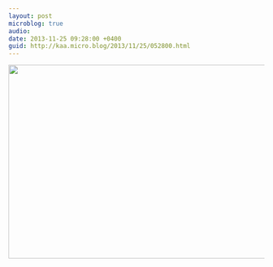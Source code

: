 ```yaml
---
layout: post
microblog: true
audio: 
date: 2013-11-25 09:28:00 +0400
guid: http://kaa.micro.blog/2013/11/25/052800.html
---
```

<img src="https://micro.kaa.bz/uploads/2018/fda89728ce.jpg" alt="" width="840" height="382" class="alignnone size-full wp-image-983" />
